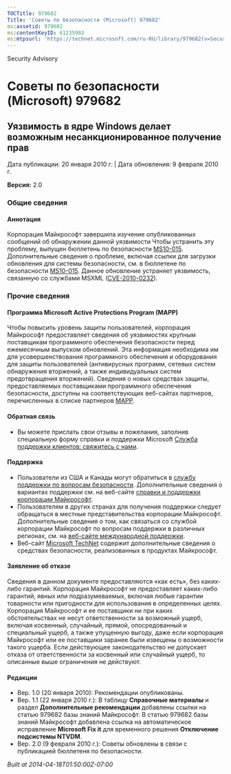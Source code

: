 ```yaml
---
TOCTitle: 979682
Title: 'Советы по безопасности (Microsoft) 979682'
ms:assetid: 979682
ms:contentKeyID: 61235983
ms:mtpsurl: 'https://technet.microsoft.com/ru-RU/library/979682(v=Security.10)'
---
```


Security Advisory

Советы по безопасности (Microsoft) 979682
=========================================

Уязвимость в ядре Windows делает возможным несанкционированное получение прав
-----------------------------------------------------------------------------

Дата публикации: 20 января 2010 г. | Дата обновления: 9 февраля 2010 г.

**Версия:** 2.0

### Общие сведения

#### Аннотация

Корпорация Майкрософт завершила изучение опубликованных сообщений об обнаружении данной уязвимости Чтобы устранить эту проблему, выпущен бюллетень по безопасности [MS10-015](http://go.microsoft.com/fwlink/?linkid=179062). Дополнительные сведения о проблеме, включая ссылки для загрузки обновления для системы безопасности, см. в бюллетене по безопасности [MS10-015](http://go.microsoft.com/fwlink/?linkid=179062). Данное обновление устраняет уязвимость, связанную со службами MSXML ([CVE-2010-0232](http://www.cve.mitre.org/cgi-bin/cvename.cgi?name=cve-2010-0232)).

### Прочие сведения

#### Программа Microsoft Active Protections Program (MAPP)

Чтобы повысить уровень защиты пользователей, корпорация Майкрософт предоставляет сведения об уязвимостях крупным поставщикам программного обеспечения безопасности перед ежемесячным выпуском обновлений. Эта информация необходима им для усовершенствования программного обеспечения и оборудования для защиты пользователей (антивирусных программ, сетевых систем обнаружения вторжений, а также индивидуальных систем предотвращения вторжений). Сведения о новых средствах защиты, предоставляемых поставщиками программного обеспечения безопасности, доступны на соответствующих веб-сайтах партнеров, перечисленных в списке партнеров [MAPP](http://www.microsoft.com/security/msrc/mapp/partners.mspx).

#### Обратная связь

-   Вы можете прислать свои отзывы и пожелания, заполнив специальную форму справки и поддержки Microsoft [Служба поддержки клиентов: свяжитесь с нами](https://support.microsoft.com/common/survey.aspx?scid=sw;en;1257&amp;showpage=1&amp;ws=technet&amp;sd=tech).

#### Поддержка

-   Пользователи из США и Канады могут обратиться в [службу поддержки по вопросам безопасности](http://go.microsoft.com/fwlink/?linkid=21131). Дополнительные сведения о вариантах поддержки см. на веб-сайте [справки и поддержки корпорации Майкрософт](http://support.microsoft.com/).
-   Пользователям в других странах для получения поддержки следует обращаться в местные представительства корпорации Майкрософт. Дополнительные сведения о том, как связаться со службой корпорации Майкрософт по вопросам поддержки в различных регионах, см. на [веб-сайте международной поддержки](http://go.microsoft.com/fwlink/?linkid=21155).
-   Веб-сайт [Microsoft TechNet](http://go.microsoft.com/fwlink/?linkid=21132) содержит дополнительные сведения о средствах безопасности, реализованных в продуктах Майкрософт.

#### Заявление об отказе

Сведения в данном документе предоставляются «как есть», без каких-либо гарантий. Корпорация Майкрософт не предоставляет каких-либо гарантий, явных или подразумеваемых, включая любые гарантии товарности или пригодности для использования в определенных целях. Корпорация Майкрософт и ее поставщики ни при каких обстоятельствах не несут ответственности за возможный ущерб, включая косвенный, случайный, прямой, опосредованный и специальный ущерб, а также упущенную выгоду, даже если корпорация Майкрософт или ее поставщики заранее были извещены о возможности такого ущерба. Если действующее законодательство не допускает отказа от ответственности за косвенный или случайный ущерб, то описанные выше ограничения не действуют.

#### Редакции

-   Вер. 1.0 (20 января 2010): Рекомендации опубликованы.
-   Вер. 1.1 (22 января 2010 г.): В таблицу **Справочные материалы** и раздел **Дополнительные рекомендации** добавлены ссылки на статью 979682 базы знаний Майкрософт. В статью 979682 базы знаний Майкрософт добавлена ссылка на автоматическое исправление **Microsoft Fix it** для временного решения **Отключение подсистемы NTVDM**.
-   Вер. 2.0 (9 февраля 2010 г.): Советы обновлены в связи с публикацией бюллетеня по безопасности.

*Built at 2014-04-18T01:50:00Z-07:00*
